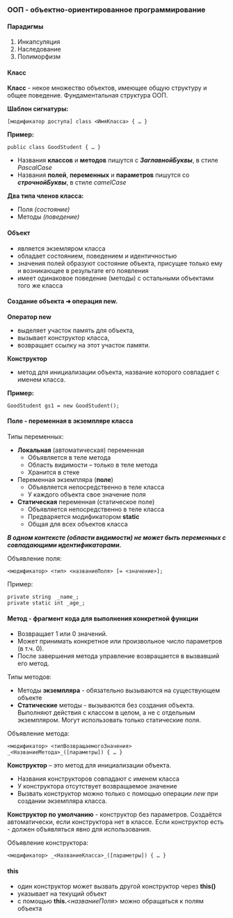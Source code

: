 ### **ООП** - **объектно-ориентированное программирование**
#### Парадигмы
1. Инкапсуляция
1. Наследование
1. Полиморфизм

#### Класс
**Класс** - некое множество объектов, имеющее общую структуру и общее поведение. Фундаментальная структура ООП.

**Шаблон сигнатуры:**
```
[модификатор доступа] class <ИмяКласса> { … }
```

**Пример:**
```
public class GoodStudent { … }
```

* Названия **классов** и **методов** пишутся с _**ЗаглавнойБуквы**_, в стиле _PascalCase_
* Названия **полей**, **переменных** и **параметров** пишутся со _**строчнойБуквы**_, в стиле _сamelCase_

**Два типа членов класса:**
* Поля _(состояние)_
* Методы _(поведение)_

#### **Объект**
* является экземляром класса
* обладает состоянием, поведением и идентичностью
* значения полей образуют состояние объекта, присущее только ему и возникающее в результате его появления
* имеет одинаковое поведение (методы) с остальными объектами того же класса

#### **Создание объекта** **➜** операция **new**. 
**Оператор new**
* выделяет участок память для объекта,
* вызывает конструктор класса,
* возвращает ссылку на этот участок памяти. 

**Конструктор**
* метод для инициализации объекта, название которого совпадает с именем класса. 

**Пример:**
```
GoodStudent gs1 = new GoodStudent();
```

#### Поле - переменная в экземпляре класса
Типы переменных:
* **Локальная** (автоматическая) переменная
    * Объявляется в теле метода
    * Область видимости – только в теле метода
    * Хранится в стеке
* Переменная экземпляра (**поле**)
    * Объявляется непосредственно в теле класса
    * У каждого объекта свое значение поля
* **Статическая** переменная (статическое поле)
    * Объявляется непосредственно в теле класса
    * Предваряется модификатором **static**
    * Общая для всех объектов класса

**_В одном контексте (области видимости) не может быть переменных с совпадающими идентификаторами._** 

Объявление поля:
```
<модификатор> <тип> <названиеПоля> [= <значение>];
```

Пример:
```
private string  _name_;
private static int _age_;
```

#### Метод - фрагмент кода для выполнения конкретной функции
* Возвращает 1 или 0 значений.
* Может принимать конкретное или произвольное число параметров (в т.ч. 0).
* После завершения метода управление возвращается в вызвавший его метод. 

Типы методов:
* Методы **экземпляра** - обязательно вызываются на существующем объекте
* **Статические** методы - вызываются без создания объекта. Выполняют действия с классом в целом, а не с отдельным экземпляром. Могут использовать только статические поля.

Объявление метода:
```
<модификатор> <типВозвращаемогоЗначения> _<НазваниеМетода>_([параметры]) { … }
```

**Конструктор** – это метод для инициализации объекта.
* Названия конструкторов совпадают с именем класса
* У конструктора отсутствует возвращаемое значение
* Вызвать конструктор можно только с помощью операции _new_ при создании экземпляра класса.

**Конструктор по умолчанию** - конструктор без параметров. Создаётся автоматически, если конструктора нет в классе. Если конструктор есть - должен объявляться явно для использования.

Объявление конструктора:
```
<модификатор> _<НазваниеКласса>_([параметры]) { … }
```

#### this
* один конструктор может вызвать другой конструктор через **this()**
* указывает на текущий объект
* с помощью **this.**<_названиеПоля_> можно обращаться к полям объекта
